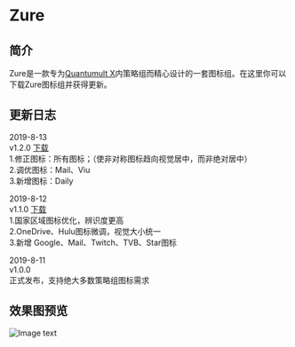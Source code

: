 # Zure
## 简介
Zure是一款专为[Quantumult X](https://github.com/crossutility/Quantumult-X/)内策略组而精心设计的一套图标组。在这里你可以下载Zure图标组并获得更新。<br>

## 更新日志
2019-8-13<br>
v1.2.0 [下载](https://github.com/zealson/Zure/raw/master/Zure_v1.2.0.zip/)<br>
1.修正图标：所有图标；（使非对称图标趋向视觉居中，而非绝对居中）<br>
2.调优图标：Mail、Viu<br>
3.新增图标：Daily<br>

2019-8-12<br>
v1.1.0 [下载](https://github.com/zealson/Zure/raw/master/Zure_v1.1.0.zip/)<br>
1.国家区域图标优化，辨识度更高<br>
2.OneDrive、Hulu图标微调，视觉大小统一<br>
3.新增 Google、Mail、Twitch、TVB、Star图标<br>

2019-8-11<br>
v1.0.0<br>
正式发布，支持绝大多数策略组图标需求<br>
## 效果图预览
![Image text](https://raw.githubusercontent.com/zealson/Zure/master/Other/%40Zure%20Policy%20Icon%20Set%20GH.png)
